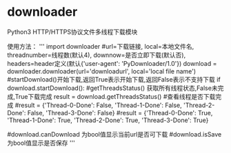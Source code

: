 # downloader
Python3 HTTP/HTTPS协议文件多线程下载模块

使用方法：
'''
import downloader
#url=下载链接, local=本地文件名, threadnumber=线程数(默认4), downnow=是否立即下载(默认否), headers=header定义(默认{'user-agent': 'PyDownloader/1.0'})
download = downloader.downloader(url='downloadurl', local='local file name')
#startDownload()开始下载,返回True表示开始下载,返回False表示不支持下载
if download.startDownload():
    #getThreadsStatus() 获取所有线程状态,False未完成,True下载完成
    result = download.getThreadsStatus()
    #查看线程是否下载完成
    #result = {'Thread-0-Done': False, 'Thread-1-Done': False, 'Thread-2-Done': False, 'Thread-3-Done': False}
    #result = {'Thread-0-Done': True, 'Thread-1-Done': True, 'Thread-2-Done': True, 'Thread-3-Done': True}

#download.canDownload 为bool值显示当前url是否可下载
#download.isSave 为bool值显示是否保存
'''
